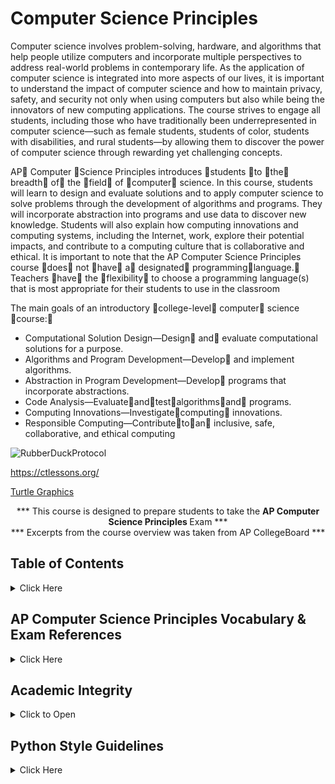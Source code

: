 # Computer Science Principles



Computer science involves problem-solving, hardware, and algorithms that help people utilize computers and incorporate multiple perspectives
to address real-world problems in contemporary life. As the application of computer science is integrated into more aspects of our lives, it is important to understand the impact of computer science and how to maintain privacy, safety, and security not only when using computers but also while being the innovators of new computing applications. The course strives to engage all students, including those who have traditionally been underrepresented in computer science—such as female students, students of color, students with disabilities, and rural students—by allowing them to discover the power of computer science through rewarding yet challenging concepts.

AP Computer Science  Principles introduces students to the breadth of the field of computer science. In this course, students will learn to design and evaluate solutions and to apply computer science to solve problems through the development of algorithms and programs.  They will incorporate abstraction into programs and use data to discover new knowledge.  Students will also explain how computing innovations and computing systems, including the Internet, work, explore their potential impacts, and contribute to a computing culture that is collaborative and ethical. It is important to note that the AP Computer Science Principles course does not have a designated programminglanguage.  Teachers have the flexibility to choose a programming language(s) that is most appropriate for their students to use in
the classroom

The main goals of an introductory college-level computer science course:
- Computational Solution Design—Design and evaluate computational solutions for a purpose.
- Algorithms and Program Development—Develop and implement algorithms.
- Abstraction in Program Development—Develop programs that incorporate abstractions.
- Code Analysis—Evaluateandtestalgorithmsand programs.
- Computing Innovations—Investigatecomputing innovations.
- Responsible Computing—Contributetoan inclusive, safe, collaborative, and ethical computing


![RubberDuckProtocol](https://github.com/AP-CSPrinciples/CSP-using_Python/assets/12989939/c3326002-3b3a-486b-9134-ca521cc57507)


https://ctlessons.org/

[Turtle Graphics](https://docs.python.org/3/library/turtle.html)

<p align="center">*** This course is designed to prepare students to take the <b>AP Computer Science Principles </b>Exam *** </br>
*** Excerpts from the course overview was taken from AP CollegeBoard ***</p>



## Table of Contents
<details><summary>Click Here</summary>
 <p>

| Computational Solution Design | Algorithms and Program Development | Abstraction in Program Development | Code Analysis | Computing Innovations | Responsible Computing |
| :---: | :---: |:---: | :---: | :---: | :---: |
| **Practice 1** | **Practice 2** | **Practice 3** | **Practice 4** | **Practice 5** | **Practice 6** |
| Investigate the situation, context, or task | Represent algorithmic processes without using a programming language | Generalize data sources through variables | Explain how a code segment or program functions | Explain how computing systems work | Collaborate in the development of solutions |
|Determine and design an appropriate method or approach to achieve the purpose | Implement and apply an algorithm | Use abstraction to manage complexity in a program | Determine the result of code segments | Explain how knowledge can be generated from data | Use safe and secure methods when using computing devices |
| Explain how collaboration affects the development of a solution | | Explain hoe abstraction manages complexity | Identify and correct errors in algorithms and programs including error discovery through testing | Describe the impact of a computing innovation | Acknowledge the intellectual property of others |
| Evaluate solution options | |  |  | Describe the impact of gathering data |  |
|  |  |  |  | Evaluate the use of computing based on legal and ethical factors |  |


 </p></details>

## AP Computer Science Principles Vocabulary & Exam References

<details><summary>Click Here</summary>
 <p></br>

**Below is a comprehensive list of vocabulary words every AP Computer Science Principles student should be familiar with.**
***Did I miss a word? Please let me know...***

| Term  | Definition |
| :---: | :--- |
| a ← expression	| Evaluates expression and then assigns a copy of the result to the variable a. |
| DISPLAY(expression)	| Displays the value of expression, followed by a space. |
| INPUT() | Accepts a value from the user and returns the input value. |
| a + b, a - b, a * b, a / b	| The arithmetic operators +, -, *, and / are used to perform arithmetic on a and b. For example, 17 / 5 evaluates to 3.4. The order of operations used in mathematics applies when evaluating expressions.  | 
| a MOD b | Evaluates to the remainder when a is divided by b. Assume that a is an integer greater than or equal to 0 and b is an integergreater than 0. For example, 17 MOD 5 evaluates to 2. The MOD operator has the same precedence as the * and / operators. | 
| RANDOM(a, b)	 | Generates and returns a random integer from a to b, including a and b. Each result is equally likely to occur. For example, RANDOM(1, 3) could return 1, 2, or 3. | 
|a = b, a ≠ b, a > b, a < b, a ≥ b, a ≤ b	 | The relational operators =, ≠, >, <, ≥, and ≤ are used to test the relationship between two variables, expressions, or values. A comparison using relational operators evaluates to a Boolean value. For example, a = b evaluates to true if a and b are equal; otherwise it evaluates to false.| 
|NOT condition	| Evaluates to true if condition is false; otherwise evaluates to false. | 
|condition1 AND condition2	 | Evaluates to true if both condition1 and condition2 are true; otherwise evaluates to false. | 
|condition1 OR condition2 | Evaluates to true if condition1 is true or if condition2 is true or if both condition1 and condition2 are true; otherwise evaluates to false. | 
|aList ← [value1, value2, value3, ...]	 | Creates a new list that contains the values value1, value2,value3, and ... at indices 1, 2, 3, and ... respectively and assigns it to aList. |
| aList ← []	| Creates an empty list and assigns it to aList. | 
 | aList ← bList	 |Assigns a copy of the list bList to the list aList. For example, if bList contains [20, 40, 60], then aList will also contain [20, 40, 60] after the assignment. | 
 | aList[i]	 | Accesses the element of aList at index i. The first element of aList is at index 1 and is accessed using the notation aList[1]. | 
 | x ← aList[i]	 | Assigns the value of aList[i] to the variable x.  | 
 | aList[i] ← x	 | Assigns the value of x to aList[i]. | 
 | aList[i] ← aList[j]	 | Assigns the value of aList[j] to aList[i]. | 
 | INSERT(aList, i, value)	 | Any values in aList at indices greater than or equal to i are shifted one position to the right. The length of the list is increased by 1, and value is placed at index i in aList.  | 
 | APPEND(aList, value)	 | The length of aList is increased by 1, and value is placed at the end of aList.  | 
 | REMOVE(aList, i)	 | Removes the item at index i in aList and shifts to the left any values at indices greater than i. The length of aList is decreased by 1. | 
 | LENGTH(aList)	 | Evaluates to the number of elements in aList. | 
 | RETURN(expression)	 | Returns the flow of control to the point where the procedure was called and returns the value of expression. | 
 | MOVE_FORWARD()	 | The robot moves one square forward in the direction it is facing. | 
 | ROTATE_LEFT()	 | The robot rotates in place 90 degrees counterclockwise (i.e., makes an in-place left turn). | 
 | ROTATE_RIGHT()	 | The robot rotates in place 90 degrees clockwise (i.e., makes an inplace right turn). | 
 | CAN_MOVE(direction)	 | Evaluates to true if there is an open square one square in the direction relative to where the robot is facing; otherwise evaluates to false. The value of direction can be left, right, forward, or backward. | 
 | block	 | A piece of code that is separated from the code around it | 
 | body	 | The code inside of a method | 
 | boolean	 | A type of variable or operation that evaluates to true or false | 
 | braces	 | Symbols that define the start and end of a block of code | 
 | break	 | A statement to jump outside of a loop or conditional branch | 
 | bugs	 | Problems that prevent code from working properly | 
 | byte	 | Eight bits | 
 | bytecode	 | The Java code that is ready to be processed by an interpreter | 
 | capacity	 | The amount of space allocated for a List | 
 | case	 | Identifies a code choice of a switch statement | 
 | cast	 | Forcing an expression of one data type to fit into a variable with a different type | 
 | catch	 | A keyword used to collect and handle specific types of exceptions | 
 | change	 | Setting a part of the condition to a different value so the code doesn't loop infinitely | 
 | char	 | A data type for holding a single letter, digit or symbol | 
 | class	 | Code that defines the attributes and behaviors of an object | 
 | class  | definition	All of the method headers and instance variables that make up a class | 
 | class  | declaration	The header line of a class | 
 | class  | variable	A variable that is shared among all instances of a class (aka static field) | 
 | client	 | A class that uses another class | 
 | column	 | A vertical organization of items in a 2D array, the second set of brackets | 
 | comments	 | A written description of what code does for human readers | 
 | Comparable	 | An interface requiring compareTo that allows built-in sort and searches to be used on a class | 
 | comparator	 | A class implementing compare that creates a tool for sorting and searching | 
 | compare	 | A tool that is used to check the order between two objects passed as parameters | 
 | compareTo	 | A method that is used to check the order between an object and a single parameter | 
 | comparisons	 | When an expression or constant is checked for a relationship with another | 
 | compatible	 | Data types that contain similar enough values that they can be cast to each other | 
 | compiler	 | The part of an IDE used to change turn code into software | 
 | compound	 | A complex line of code with made of multiple expressions | 
 | compound assignment operator  | 	+=, -=, *=, /=, %= | 
 | concatenation	 | An operation that creates a new string out of other strings by sticking them together | 
 | concrete	 | A class that can be instantiated, a non abstract class | 
 | condition	 | A statement that can be evaluated to determine if a piece of code will be run | 
 | conditional	 | A statement that is dependent on an expression that evaluates to true or false | 
 | console application	 | A piece of software that runs without a GUI | 
 | conspicuous | 	Variable names that clearly describe the value they represent | 
 | constant	 | A variable that cannot change once its initial value is assigned | 
 | constructor	 | A piece of code that is run when an object is instantiated/created | 
 | contents	 | What is inside of a data set or element | 
 | convention	 | An agreed upon way of coding that is not required by the computer | 
 | convert	 | Changing values of one type into another | 
 | copy constructor	 | A special constructor that takes a parameter of the same type as the class being created | 
 | CPU	 | The "brain" of your computer | 
 | data type | The kind of information that can be held in a variable | 
 | debugger	 | The part of an IDE that helps you find errors in your code | 
 | declaration	 | The line where a class, method or variable is first created | 
 | decrement	 | Decreasing a value by 1 | 
 | default constructor	 | A constructor provided by the compiler when no constructor is coded | 
 | DeMorgan's Laws	 | Rules that describe how logical operations relate and transform into each other | 
 | derived class	 | A class that inherits from another class (aka subclass) | 
 | digital	 | Using whole numbers | 
 | direct manipulation interface	 | An interface that allows the user to interact with program constructs manually | 
 | do-while	 | A type of loop with the condition at the end that always executes at least once | 
 | document	 | To create help files and comments to make notes for future users and editors | 
 | dot notation	 | A way of referencing a method or variable that is part of a class | 
 | double	| The most common data type for decimal numbers | 
 | editor	 | The part of an IDE used to type code | 
 | element	 | A individual item in an array or list | 
 | empty string	 | A string variable that has memory allocated but no text ("") | 
 | encapsulation	 | The practice of using setters and getters to control access to private variables | 
 | equals	 | A method that compares objects to see if they are the same | 
 | equation	 | A mathematical statement that two expressions have the same value | 
 | evaluate	 | Determine the current value of an expression | 
 | exception	 | An problem that occurs while a program is running that causes it to crash | 
 | exception handling	 | Code intended to catch runtime errors and handle them to prevent a crash | 
 | executable	 | A file ready to be run as a program by an operating system | 
 | expression	 | A piece of code that will be evaluated when it is run | 
 | extends	 | A keyword that is used to cause a class to inherit from another class | 
 | false	 | The opposite of true | 
 | field	 | A variable created and stored at the object level (aka instance variable) | 
 | final	 | A keyword used for creating a constant | 
 | finally	 | A keyword that attempts to run code after an exception has happened | 
 | flowchart	 | A graphic showing the paths that execution of a program may follow | 
 | for	 | A type of loop with the initialization, condtion and chage built into the header. A fixed number of times loop. | 
 | for-each loop	 | A special code block for traversing an array or list | 
 | formatting	 | Making numbers appear in as text in a particular way | 
 | gate	 | A component that does simple binary calculations | 
 | generic type	 | A superclass type shared by multiple subclass types | 
 | getter	 | A method that returns the value of a private instance variable (aka accessor) | 
 | GUI	 | The graphical user interface for interacting with a user | 
 | hardware	 | Physical component of a device | 
 | HAS-A	 | A relationship between classes where one class is used by another | 
 | hierarchy	 | A system for organizing in which each item is a superclass and/or subclass of another item | 
 | high level language	 | A language like Java that is converted to machine code before it is executated | 
 | IDE	 | An integrated development environment that contains the tools you need to write a program | 
 | if-else	 | The keywords used for conditional branching | 
 | immutable	 | A value that cannot be changed once created | 
 | implementation	 | The final code used to solve a programming problem | 
 | implements	 | A keyword that indicates a class will perform the job of an interface | 
 | implicit	 | Something that is assumed to be the case if not stated otherwise | 
 | import	 | A keyword that allows you to use code from another package in your code | 
 | increment	 | To increase a value by a set amount | 
 | indentation	 | Shifting code to the right to indicated that it is inside a block | 
 | index	 | The number that represents each letter or element in a String, array or a List | 
 | IndexOutOfBoundsException	 | An error that happens when code accesses an element in an array that doesn't exist | 
 | infinite loop	 | A piece of code that repeats itself forever | 
 | information hiding	 | The practice of making instance variables private to protect the internals operations of the code | 
 | inheritance	 | When a subclass gets code and variables originally created in the parent class | 
 | initialize	 | Allocate the memory for an array and set up beginning values | 
 | Insertion Sort	 | A sort with O(n^2) speed that finds the correct position of each element swapping as needed | 
 | instance	 | An object based on a class that exists when a program is running | 
 | instance variable	 | A variable stored at the class level (aka field) | 
 | instantiate	 | Creating and setting up and actual instance of a class to link to its variable, uses "new" keyword | 
 | int	 | The most common data type for non decimal numbers | 
 | integer division	 | The answer for why 7/2 is 3 and not 3.5 | 
 | interface	 | A programming construct that provides headers of required methods, but no code or variables | 
 | interpret	 | Preparing a Java application to be run for a specific operating system | 
 | invoke	 | A word meaning to call a method and run its code | 
 | IS-A	 | A subclass/superclass relationship between classes | 
 | iteration	 | One of many times executing the same piece of code | 
 | iterative statements	 | Sections of code that repeat in a predictable order | 
 | JavaDoc	 | A tool that creates documentation for code using comments with special syntax and keywords | 
 | JDK	 | The Java Development Kit needed for writing Java code | 
 | key	 | A piece of data in an object used to sort on | 
 | length	 | The number of items in an array | 
 | length() method	 | Used to find the number of characters in a string | 
 | literal strings	 | Text that is written in code between quotation marks | 
 | local variable	 | A variable created inside a method or other block of code | 
 | logic error	 | A coding mistake that causes code to act differently than planned | 
 | logical operators	 | Operators that combine or compare boolean expressions (eg. &&, ||, !) | 
 | loop invariant	 | A relationship between variables that is checked to determine whether to loop again | 
 | loops	A | ny piece of code that repeats when it reaches the end | 
 | machine code	 | A CPU specific binary language (aka assembly code) | 
 | Mergesort	 | A sort with O(n log n) speed that breaks the data set in half calling itself recursively | 
 | method	 | Code that defines an ability or behavior of an object | 
 | minimized	 | Code that takes the least space possible | 
 | modifier	 | A method used to change the value of a private variable (aka setter, mutator) | 
 | modulus	(%) | An operator for finding the remainder from integer division | 
 | motherboard	 | Computer component all other parts connect to | 
 | mutator	 | A method used to change the value of a private variable (aka setter, modifer) | 
 | nested	 | Code that is inside another block of code | 
 | nested loop	 | A piece of repeating code inside another piece of repeating code | 
 | new operator	 | A keyword used when calling the constructor for an object being instantiated | 
 | newline	 | A character that tells the console to move the cursor to the next line | 
 | no-args constructor	 | An empty constructor, one that takes no parameters | 
 | NOT | Reverses value of the input | 
 | null	 | A keyword meaning "has no value" | 
 | O notation	 | A way of showing the relative theoretical speed of a search or sort algorithm | 
 | object	 | An instance of a class that exists when a program is running | 
 | object model	 | A planning tool used to design a class before coding it | 
 | object oriented programming	 | A programming philosophy in which code is written to represent real world things or ideas | 
 | OR	 | True if any input is true | 
 | order of operators	 | The rules that determine how the computer chooses which operations are evaluated first | 
 | overloaded	 | When a method is written in different ways with two or more possible parameter sets | 
 | package	 | A collection of java classes | 
 | parameter	 | A variable whose value or reference is passed into a method | 
 | parse	 | Move through a string one letter or word at a time | 
 | partitioning	 | The process of breaking a set into two or more pieces | 
 | pass by reference	 | When a parameter is sent as a memory location | 
 | pass by value	 | When a parameter is sent as data | 
 | pattern recognition	 | The ability to recognize a form of organization in a data set | 
 | peripheral	 | Computer part not inside the chassis | 
 | pivot	 | A value in a set used to split the set into two parts on which the data will be sorted | 
 | polymorphism	 | The concept that a single named behavior can be performed differently by various subclasses | 
 | primitive type | One of the built-in non-object data types that is stored by value | 
 | printf	 | A special method for Strings that includes formatting characters in the string literal | 
 | private	 | A keyword that makes a variable or method accessible from only inside the class | 
 | procedural language	 | A language where programs are expected to operate in a predictable order | 
 | pseudocode	 | A way of designing a program using written descriptions of what the code will be | 
 | public	| A keyword that makes a variable or method accessible from outside the class | 
 | Quicksort	 | A sort with O(n log n) speed that splits the data using a randomly chosen pivot | 
 | RAM	 | Computer component that stores currently in-use data | 
 | readability	 | A measure of how easily something is understood by others | 
 | recursive	 | A piece of code that uses itself to solve the problem | 
 | redundancy	 | Allows a something to be understood even if some of it is missing or wrong | 
 | reference	 | An address that holds the memory location of the variable's data | 
 | regular expression	 | A predefined set of codes for limiting parse and search type String operations | 
 | relational operators	 | Operators that compare two expressions (eg. <>, !=, ==) | 
 | remove	 | A method for taking an item out of a list and filling any gap | 
 | reserved word	 | Special words used by the Java language that cannot be used for naming | 
 | return	 | A statement that causes a method to end and may send back a value to the calling code | 
 | return type	 | The kind of data that will be sent back by a method | 
 | row	 | A horizontal section of a 2D array, the first set of square brackets | 
 | scope	 | The part of code in which a variable exists or is accessible | 
 | search	 | Finding a particular item in a list, array or other collection | 
 | Selection Sort	 | A sort with O(n^2) speed that checks each element against every other element | 
 | Sequential Search	 | A search that checks each element from beginning to end | 
 | set	 | A method for changing the value of an item in a list | 
 | setter	 | A method that is used to change the value of a private variable (aka modifier) | 
 | short-circuit evaluation	 | A chain of relational or conditional expressions that stops evaluating as soon as the result is known | 
 | signature	 | The header line of a method that defines its return type, name and parameter list | 
 | size	 | The number of items in an ArrayList | 
 | software engineering | Planning, designing, building and testing computer programs | 
 | sorting	 | Putting a collection of data in order | 
 | source code	 | The original code created by the programmer | 
 | square brackets	 | Used to create arrays and refer to a specific element | 
 | stack	T | he part of the computer that keeps track currently running layers of code | 
 | statement	 | A complete and syntactically correct line of code | 
 | static field	 | A variable that is shared among all instances of a class (aka class variable) | 
 | static method	 | A method that uses no (non-static) instance variables and can be called without an instance of the class | 
 | String	 | A built-in class for holding words, sentences, parahraphes, etc. | 
 | style	 | The conventions agreed upon by programmers for how to write code to be understood by others | 
 | subclass	 | A class that inherits from another class | 
 | subinterface	 | An interface that inherits from another interface | 
 | subscript	 | A way of writing an index to an array in pseudocode | 
 | substring	 | A part of a text value | 
 | super	 | A keyword that is used to access methods and fields from a base class | 
 | superclass	 | A class that another class inherits from (aka base class) | 
 | superinterface	 | An interface that another interface inherits from | 
 | switch	 | A keyword that chooses what code to run based on a single value | 
 | symbolic	 | A name that represents another value | 
 | syntax	 | The rules for how code must be entered to compile and work | 
 | syntax error	 | A coding mistake that prevents code from compiling | 
 | testing	 | Checking the condition on a piece of code | 
 | this	 | A keyword that refers to the current instance of the class | 
 | transistor	 | A tiny on-off switch | 
 | transmission	 | Moving something from one place to another | 
 | traversal	 | The process of interacting with each element in an array or list in order | 
 | true	 | The opposite of false | 
 | try	 | A keyword that begins a block code that could cause an exception | 
 | Two-Dimensional Array	 | An array of arrays | 
 | uninitialized string	 | A string variable that is named but has nowhere to store its data | 
 | value	 | Data represented by a variable or expression | 
 | variable	 | A named value in a program that can contain a specific type of data | 
 | visual prototyping and design tools	 | Tools that allow an engineer to plan their software through drawings and flow models | 
 | while	 | A type of loop that runs as long as its condition is true | 
 | whitespace	 | Any space, tab or new line charcter in the code | 
 | wrapper class	 | A class designed to add behaviors to a primitive type | 

</p></details>

## Academic Integrity
<details><summary>Click to Open</summary>
<p>
This is a reminder that each student is responsible for their own work.  Assignments that are designated as team/ group assignments must have each students name within the block header.  Other assignments students may collaborate with another student, but each student must submit their own work and the assignment cannot be a facsimile of their peers work.  Submitted assignments that has another student's name on it and not your name will be considered as cheating and subject to the schools policy regarding plagiarism/ cheating.  Furthermore, assignments that have been deemed as plagirised will receive a '0' on the assignment.
 
If you have any questions, please contact me.
 </p>
 </details>

## Python Style Guidelines

<details><summary>Click Here</summary>
 <p></br>

https://peps.python.org/pep-0008/

https://docs.python-guide.org/writing/style/

https://vinayak-hegde.medium.com/a-comprehensive-style-guide-for-python-enhancing-readability-and-maintainability-5f893bdae85a

https://courses.cs.washington.edu/courses/cse160/18sp/computing/style_guide.html

 
 </p>
 </details>

